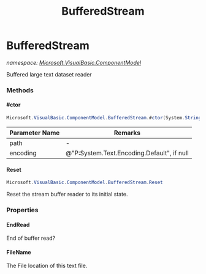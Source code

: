 ﻿---
title: BufferedStream
---

# BufferedStream
_namespace: [Microsoft.VisualBasic.ComponentModel](N-Microsoft.VisualBasic.ComponentModel.html)_

Buffered large text dataset reader

### Methods

#### #ctor
```csharp
Microsoft.VisualBasic.ComponentModel.BufferedStream.#ctor(System.String,System.Text.Encoding,System.Int32)
```


|Parameter Name|Remarks|
|--------------|-------|
|path|-|
|encoding|@"P:System.Text.Encoding.Default", if null|


#### Reset
```csharp
Microsoft.VisualBasic.ComponentModel.BufferedStream.Reset
```
Reset the stream buffer reader to its initial state.



### Properties

#### EndRead
End of buffer read?
#### FileName
The File location of this text file.

